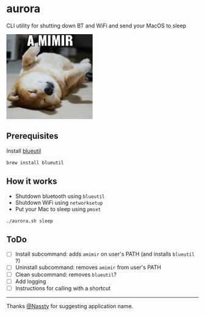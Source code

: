 # aurora
CLI utility for shutting down BT and WiFi and send your MacOS to sleep 

![A Mimir Meme](img/amimir.jpeg)

## Prerequisites

Install [blueutil](https://github.com/toy/blueutil)

```
brew install blueutil
```

## How it works

- Shutdown bluetooth using `blueutil`
- Shutdown WiFi using `networksetup`
- Put your Mac to sleep using `pmset`

```
./aurora.sh sleep
```

## ToDo

- [ ] Install subcommand: adds `amimir` on user's PATH (and installs `blueutil` ?)
- [ ] Uninstall subcommand: removes `amimir` from user's PATH
- [ ] Clean subcommand: removes `blueutil`?
- [ ] Add logging
- [ ] Instructions for calling with a shortcut 

----

Thanks [@Nassty](https://github.com/Nassty) for suggesting application name.
